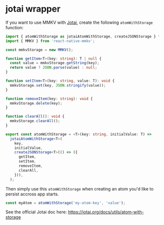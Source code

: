 # jotai wrapper

If you want to use MMKV with [Jotai](https://github.com/pmndrs/jotai), create the following `atomWithStorage` function:

```ts
import { atomWithStorage as jotaiAtomWithStorage, createJSONStorage } from 'jotai/utils';
import { MMKV } from 'react-native-mmkv';

const mmkvStorage = new MMKV();

function getItem<T>(key: string): T | null {
  const value = mmkvStorage.getString(key);
  return value ? JSON.parse(value) : null;
}

function setItem<T>(key: string, value: T): void {
  mmkvStorage.set(key, JSON.stringify(value));
}

function removeItem(key: string): void {
  mmkvStorage.delete(key);
}

function clearAll(): void {
  mmkvStorage.clearAll();
}

export const atomWithStorage = <T>(key: string, initialValue: T) =>
  jotaiAtomWithStorage<T>(
    key,
    initialValue,
    createJSONStorage<T>(() => ({
      getItem,
      setItem,
      removeItem,
      clearAll,
    })),
  );
```

Then simply use this `atomWithStorage` when creating an atom you'd like to persist accross app starts.

```ts
const myAtom = atomWithStorage('my-atom-key', 'value');
```

See the official Jotai doc here: https://jotai.org/docs/utils/atom-with-storage
